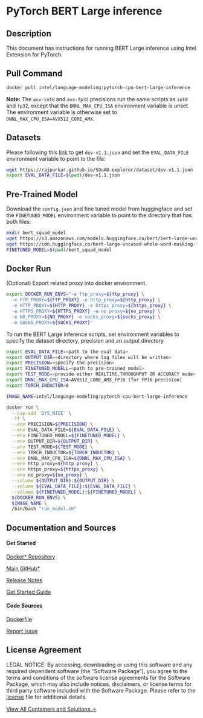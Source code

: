 # PyTorch BERT Large inference

## Description 
This document has instructions for running BERT Large inference using Intel Extension for PyTorch. 

## Pull Command

```bash
docker pull intel/language-modeling:pytorch-cpu-bert-large-inference
```

**Note:** The `avx-int8` and `avx-fp32` precisions run the same scripts as `int8` and `fp32`, except that the `DNNL_MAX_CPU_ISA` environment variable is unset. The environment variable is otherwise set to `DNNL_MAX_CPU_ISA=AVX512_CORE_AMX`.

## Datasets
Please following this [link](https://github.com/huggingface/transformers/tree/v3.0.2/examples/question-answering) to get `dev-v1.1.json` and set the `EVAL_DATA_FILE` environment variable to point to the file:

```bash
wget https://rajpurkar.github.io/SQuAD-explorer/dataset/dev-v1.1.json
export EVAL_DATA_FILE=$(pwd)/dev-v1.1.json
```

## Pre-Trained Model
Download the `config.json` and fine tuned model from huggingface and set the `FINETUNED_MODEL` environment variable to point to the directory that has both files:

```bash
mkdir bert_squad_model
wget https://s3.amazonaws.com/models.huggingface.co/bert/bert-large-uncased-whole-word-masking-finetuned-squad-config.json -O bert_squad_model/config.json
wget https://cdn.huggingface.co/bert-large-uncased-whole-word-masking-finetuned-squad-pytorch_model.bin  -O bert_squad_model/pytorch_model.bin
FINETUNED_MODEL=$(pwd)/bert_squad_model
```

## Docker Run
(Optional) Export related proxy into docker environment.

```bash
export DOCKER_RUN_ENVS="-e ftp_proxy=${ftp_proxy} \
  -e FTP_PROXY=${FTP_PROXY} -e http_proxy=${http_proxy} \
  -e HTTP_PROXY=${HTTP_PROXY} -e https_proxy=${https_proxy} \
  -e HTTPS_PROXY=${HTTPS_PROXY} -e no_proxy=${no_proxy} \
  -e NO_PROXY=${NO_PROXY} -e socks_proxy=${socks_proxy} \
  -e SOCKS_PROXY=${SOCKS_PROXY}"
```
To run the BERT Large inference scripts, set environment variables to specify the dataset directory, precision and an output directory. 

```bash
export EVAL_DATA_FILE=<path to the eval data>
export OUTPUT_DIR=<directory where log files will be written>
export PRECISION=<specify the precision>
export FINETUNED_MODELL=<path to pre-trained model>
export TEST_MODE=<provide either REALTIME,THROUGHPUT OR ACCURACY mode>
export DNNL_MAX_CPU_ISA=AVX512_CORE_AMX_FP16 (for FP16 precision)
export TORCH_INDUCTOR=0

IMAGE_NAME=intel/language-modeling:pytorch-cpu-bert-large-inference

docker run \
  --cap-add 'SYS_NICE' \
  -it \
  --env PRECISION=${PRECISION} \
  --env EVAL_DATA_FILE=${EVAL_DATA_FILE} \
  --env FINETUNED_MODEL=${FINETUNED_MODEL} \
  --env OUTPUT_DIR=${OUTPUT_DIR} \
  --env TEST_MODE=${TEST_MODE} \
  --env TORCH_INDUCTOR=${TORCH_INDUCTOR} \
  --env DNNL_MAX_CPU_ISA=${DNNL_MAX_CPU_ISA} \
  --env http_proxy=${http_proxy} \
  --env https_proxy=${https_proxy} \
  --env no_proxy=${no_proxy} \
  --volume ${OUTPUT_DIR}:${OUTPUT_DIR} \
  --volume ${EVAL_DATA_FILE}:${EVAL_DATA_FILE} \
  --volume ${FINETUNED_MODEL}:${FINETUNED_MODEL} \
  ${DOCKER_RUN_ENVS} \
  $IMAGE_NAME \
  /bin/bash "run_model.sh"
  ```

## Documentation and Sources
#### Get Started​
[Docker* Repository](https://hub.docker.com/r/intel/language-modeling)

[Main GitHub*](https://github.com/IntelAI/models)

[Release Notes](https://github.com/IntelAI/models/releases)

[Get Started Guide](https://github.com/IntelAI/models/blob/master/models_v2/pytorch/bert_large/inference/cpu/CONTAINER.md)

#### Code Sources
[Dockerfile](https://github.com/IntelAI/models/tree/master/docker/pytorch)

[Report Issue](https://community.intel.com/t5/Intel-Optimized-AI-Frameworks/bd-p/optimized-ai-frameworks)

## License Agreement
LEGAL NOTICE: By accessing, downloading or using this software and any required dependent software (the “Software Package”), you agree to the terms and conditions of the software license agreements for the Software Package, which may also include notices, disclaimers, or license terms for third party software included with the Software Package. Please refer to the [license](https://github.com/IntelAI/models/tree/master/third_party) file for additional details.

[View All Containers and Solutions 🡢](https://www.intel.com/content/www/us/en/developer/tools/software-catalog/containers.html?s=Newest)
